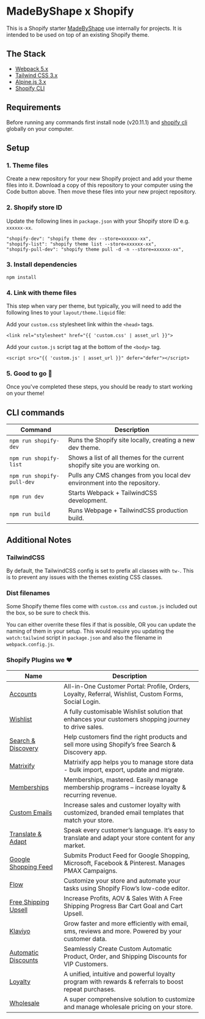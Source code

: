 # MadeByShape x Shopify

This is a Shopify starter [MadeByShape](https://madebyshape.co.uk) use internally for projects. It is intended to be used on top of an existing Shopify theme. 

## The Stack

- [Webpack 5.x](https://webpack.js.org/) 
- [Tailwind CSS 3.x](https://tailwindcss.com)
- [Alpine.js 3.x](https://alpinejs.dev/)
- [Shopify CLI](https://shopify.dev/docs/themes/tools/cli/install)

## Requirements

Before running any commands first install node (v20.11.1) and [shopify cli](https://shopify.dev/docs/themes/tools/cli/install) globally on your computer.

## Setup

### 1. Theme files

Create a new repository for your new Shopify project and add your theme files into it. Download a copy of this repository to your computer using the Code button above. Then move these files into your new project repository.

### 2. Shopify store ID

Update the following lines in `package.json` with your Shopify store ID e.g. `xxxxxx-xx`.
```
"shopify-dev": "shopify theme dev --store=xxxxxx-xx",
"shopify-list": "shopify theme list --store=xxxxxx-xx",
"shopify-pull-dev": "shopify theme pull -d -n --store=xxxxxx-xx",
```
### 3. Install dependencies

```
npm install
```

### 4. Link with theme files
This step when vary per theme, but typically, you will need to add the following lines to your `layout/theme.liquid` file:

Add your `custom.css` stylesheet link within the `<head>` tags.
```
<link rel="stylesheet" href="{{ 'custom.css' | asset_url }}">
```

Add your `custom.js` script tag at the bottom of the `<body>` tag.
```
<script src="{{ 'custom.js' | asset_url }}" defer="defer"></script>
```
### 5. Good to go 🚀

Once you've completed these steps, you should be ready to start working on your theme! 

## CLI commands

| Command | Description |
| -------- | ------- |
| `npm run shopify-dev` | Runs the Shopify site locally, creating a new dev theme. |
| `npm run shopify-list` | Shows a list of all themes for the current shopify site you are working on. |
| `npm run shopify-pull-dev` | Pulls any CMS changes from you local dev environment into the repository. |
| `npm run dev` | Starts Webpack + TailwindCSS development. |
| `npm run build` | Runs Webpage + TailwindCSS production build. |

## Additional Notes

### TailwindCSS

By default, the TailwindCSS config is set to prefix all classes with `tw-`. This is to prevent any issues with the themes existing CSS classes. 

### Dist filenames

Some Shopify theme files come with `custom.css` and `custom.js` included out the box, so be sure to check this. 

You can either overrite these files if that is possible, OR you can update the naming of them in your setup. This would require you updating the `watch:tailwind` script in `package.json` and also the filename in `webpack.config.js`.

### Shopify Plugins we ❤️

| Name | Description |
| -------- | ------- |
| [Accounts](https://apps.shopify.com/customer-accounts) | All-in-One Customer Portal: Profile, Orders, Loyalty, Referral, Wishlist, Custom Forms, Social Login. |
| [Wishlist](https://apps.shopify.com/wishlist-king) | A fully customisable Wishlist solution that enhances your customers shopping journey to drive sales. |
| [Search & Discovery](https://apps.shopify.com/search-and-discovery) | Help customers find the right products and sell more using Shopify’s free Search & Discovery app. |
| [Matrixify](https://apps.shopify.com/excel-export-import) | Matrixify app helps you to manage store data - bulk import, export, update and migrate. |
| [Memberships](https://apps.shopify.com/membership-program) | Memberships, mastered. Easily manage membership programs – increase loyalty & recurring revenue. |
| [Custom Emails](https://apps.shopify.com/email-templates) | Increase sales and customer loyalty with customized, branded email templates that match your store. |
| [Translate & Adapt](https://apps.shopify.com/translate-and-adapt) | Speak every customer’s language. It’s easy to translate and adapt your store content for any market. |
| [Google Shopping Feed](https://apps.shopify.com/google-shopping-feed) | Submits Product Feed for Google Shopping, Microsoft, Facebook & Pinterest. Manages PMAX Campaigns. |
| [Flow](https://apps.shopify.com/flow) | Customize your store and automate your tasks using Shopify Flow’s low-code editor. |
| [Free Shipping Upsell](https://apps.shopify.com/essential-order-value-booster) | Increase Profits, AOV & Sales With A Free Shipping Progress Bar Cart Goal and Cart Upsell. |
| [Klaviyo](https://apps.shopify.com/klaviyo-email-marketing) | Grow faster and more efficiently with email, sms, reviews and more. Powered by your customer data. |
| [Automatic Discounts](https://apps.shopify.com/regios-automatic-discounts) | Seamlessly Create Custom Automatic Product, Order, and Shipping Discounts for VIP Customers. |
| [Loyalty](https://apps.shopify.com/bon-loyalty-rewards) | A unified, intuitive and powerful loyalty program with rewards & referrals to boost repeat purchases. |
| [Wholesale](https://apps.shopify.com/wholesale-sami) | A super comprehensive solution to customize and manage wholesale pricing on your store. |

